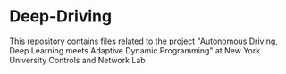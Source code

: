 # Deep-Driving
This repository contains files related to the project "Autonomous Driving, Deep Learning meets Adaptive Dynamic Programming" at New York University Controls and Network Lab
